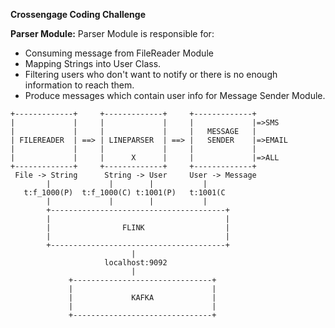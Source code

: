 **Crossengage Coding Challenge** 

**Parser Module:**
Parser Module is responsible for:  
- Consuming message from FileReader Module
- Mapping Strings into User Class.
- Filtering users who don't want to notify or there is no enough information to reach them.
- Produce messages which contain user info for Message Sender Module.
 
```
+-------------+     +-------------+     +-------------+  
|             |     |             |     |             |=>SMS
|             |     |             |     |   MESSAGE   |
| FILEREADER  | ==> | LINEPARSER  | ==> |   SENDER    |=>EMAIL
|             |     |             |     |             |
|             |	    |      X      |     |             |=>ALL
+-------------+     +-------------+     +-------------+
 File -> String      String -> User     User -> Message
        |             |        |           |
   t:f_1000(P)  t:f_1000(C) t:1001(P)   t:1001(C
        |             |        |           |
        +---------------------------------------+  
        |                                       |
        |                FLINK                  |
        |                                       |
        +---------------------------------------+
                           |
                     localhost:9092
                           |
             +-------------------------------+  
             |                               |
             |             KAFKA             |
             |                               |
             +-------------------------------+
         
         
```